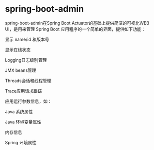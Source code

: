 # spring-boot-admin
spring-boot-admin在Spring Boot Actuator的基础上提供简洁的可视化WEB UI，是用来管理 Spring Boot 应用程序的一个简单的界面，提供如下功能：

显示 name/id 和版本号

显示在线状态

Logging日志级别管理

JMX beans管理

Threads会话和线程管理

Trace应用请求跟踪

应用运行参数信息，如：

Java 系统属性

Java 环境变量属性

内存信息

Spring 环境属性

 
